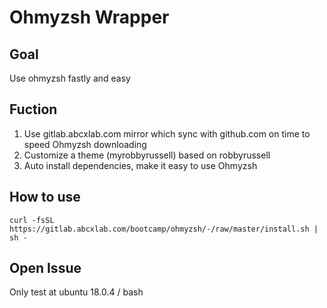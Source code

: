 # Ohmyzsh Wrapper 

## Goal 

Use ohmyzsh fastly and easy 

## Fuction 

1. Use gitlab.abcxlab.com mirror which sync with github.com on time  to speed Ohmyzsh downloading
2. Customize a theme (myrobbyrussell) based on robbyrussell 
3. Auto install dependencies, make it easy to use Ohmyzsh

## How to use
```
curl -fsSL https://gitlab.abcxlab.com/bootcamp/ohmyzsh/-/raw/master/install.sh | sh -
```

## Open Issue
Only test at ubuntu 18.0.4 / bash


